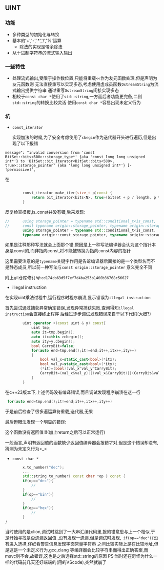 ## UINT

### 功能

- 多种类型的初始化与转换
- 基本的'+','-','*','/','%'运算
  * 除法的实现是带余除法 
- 从十进制字符串的流式输入输出

### 一些特性

- 处理流式输出,受限于操作数位置,只能将重载`<<`作为友元函数处理,但是声明为友元函数则
无法直接重写以实现多态,考虑使用虚成员函数`OstreamString`为流式输出提供字符串
通过重写`OstreamString`间接实现多态
- 相较于`const char *`使用了`std::string`,一方面后者功能更完备,二则`std::string`的转换比较灵活
使用`const char *`容易出现未定义行为

### 坑
- `const_iterator`

  实现加法的时候,为了安全考虑使用了`cbegin`作为迭代器开头进行遍历,但是出现了以下报错
```
message": "invalid conversion from 'const BitSet::bits<500>::storage_type*' {aka 'const long long unsigned int*'} to 'BitSet::bit_iterator<BitSet::bits<500>, true>::storage_pointer' {aka 'long long unsigned int*'} [-fpermissive]",
```
在
```cpp

        const_iterator make_iter(size_t p)const {
            return bit_iterator<bits<N>, true>(bitset + p / length, p % length);
        }
```
反复检查模板,is_const并没有错,后来发现:
```cpp
//      using storage_pointer = typename std::conditional_t<is_const, 
//      const typename origin::storage_pointer, typename origin::storage_pointer>;
        using storage_pointer = typename std::conditional_t<is_const,
		typename origin::const_storage_pointer, typename origin::storage_pointer>;

```
如果是注释那种写法就会上面那个错,原因是上一种写法编译器会认为这个指针本身是const的,而非指向const,将不能被转换为指向const内容的指针

这里需要注意的是`typename`关键字作用是告诉编译器后面接的是一个类型名而不是静态成员,所以前一种写法与`const origin::storage_pointer`
意义完全不同

附上git仓库修订号:`cd174cb63d5f7ef7d4ba253b1400b36768c56627`

- illegal instruction

在实现uint乘法过程中,运行程序时程序崩溃,显示错误为`illegal instruction`

首先尝试通过捕获异常确定错误,发现异常捕获失败,查询得知`illegal instruction`会直接终止程序
后经过逐步调试发现错误来自于以下代码(大概?)
```cpp
        uint operator +(const uint & y) const{
            uint tmp;
            auto it=tmp.begin();
            auto itx=this->cbegin();
            auto ity=y.cbegin();
            bool CarryBit=false;
            for(auto end=tmp.end();it!=end;it++,itx++,ity++)
            {
                bool val_x=static_cast<bool>(*itx);
                bool val_y=static_cast<bool>(*ity);
                (*it)=(bool)(val_x^val_y^CarryBit);
                CarryBit=(val_x&val_y)||(val_x&CarryBit)||(CarryBit&val_y);
            }
        }

```
在c++23版本下,上述代码没有编译错误,而且调试发现程序崩溃在这一行
```cpp
 for(auto end=tmp.end();it!=end;it++,itx++,ity++)
```
于是前后检查了很多遍运算符重载,迭代器,无果

最后瞪眼法发现一个明显的错误:

这个函数没有返回值!!!(加上return之后可以正常运行)

一般而言,声明有返回值的函数缺少返回值编译器会报错才对,但是这个错误却没有,猜测为未定义行为>_<

- `const char *`
```cpp
        x.to_number("dec");
        ...
        std::string to_number( const char *op ) const {
        if(op=="dec"){
			//
        }
        if(op=="bin"){
		    //
        }
        if(op=="hex"){
			//
        }   
} 
```
当时使用的是clion,调试时跳到了一大串汇编代码里,报的错意思与上一个相似,于是开始寻找是否遗漏返回值
,没有发现一遗漏,但是调试时发现,` if(op=="dec"){`没有进入选择,仔细看警告信息发现字面常量字符串
之间比较实际上是在比较地址,但是这是一个未定义行为,gcc,clang 等编译器会比较字符串而得出正确答案,而
msvc则不会,故错误,这也是之后选择std::string的原因
PS:当时还在奇怪为什么一样的代码前几天还好端端的(用的VScode),突然就崩了
